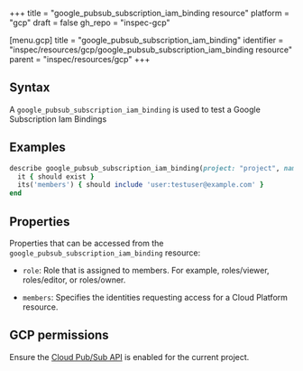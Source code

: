 +++
title = "google_pubsub_subscription_iam_binding resource"
platform = "gcp"
draft = false
gh_repo = "inspec-gcp"

[menu.gcp]
title = "google_pubsub_subscription_iam_binding"
identifier = "inspec/resources/gcp/google_pubsub_subscription_iam_binding resource"
parent = "inspec/resources/gcp"
+++

## Syntax

A `google_pubsub_subscription_iam_binding` is used to test a Google Subscription Iam Bindings

## Examples

```ruby
describe google_pubsub_subscription_iam_binding(project: "project", name: "name", role: "roles/editor") do
  it { should exist }
  its('members') { should include 'user:testuser@example.com' }
end
```


## Properties

Properties that can be accessed from the `google_pubsub_subscription_iam_binding` resource:

  * `role`: Role that is assigned to members. For example, roles/viewer, roles/editor, or roles/owner.

  * `members`: Specifies the identities requesting access for a Cloud Platform resource.


## GCP permissions

Ensure the [Cloud Pub/Sub API](https://console.cloud.google.com/apis/library/pubsub.googleapis.com/) is enabled for the current project.
